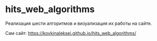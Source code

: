 # hits_web_algorithms
Реализация шести алгоритмов и визуализация их работы на сайте.

Сам сайт: https://kovkinaleksei.github.io/hits_web_algorithms/
